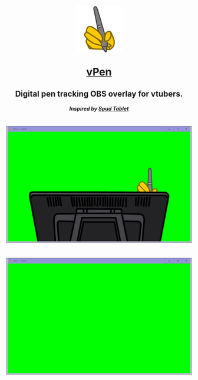 <h1 align="center">
  <a href="https://github.com/girkovarpa/vpen">
    <img src="logo/128x128.png" alt="vPen"/>
    <p>vPen</p>
  </a>
</h1>

<h2 align="center">Digital pen tracking OBS overlay for vtubers.</h2>
<h5 align="center"><i>Inspired by <a href="https://sadwhale-studios.itch.io/spud-tablet">Spud Tablet</a></i></h5>

<h1 align="center">
  <img src="screenshot2.gif" alt="screenshot" /></a><br/><br/>
  <img src="screenshot1.gif" alt="screenshot" /></a><br/><br/>
</h1>

